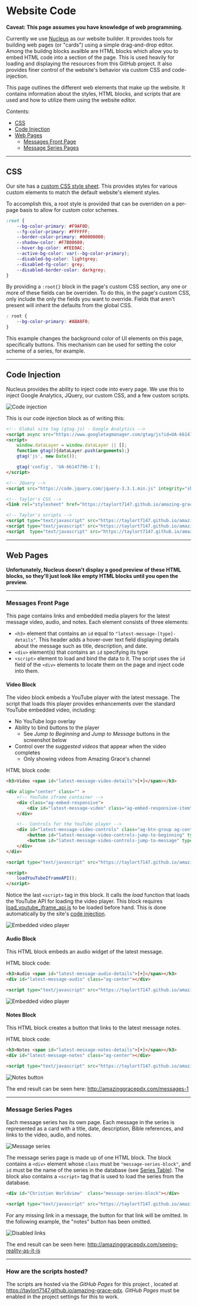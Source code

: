 # Website Code

**Caveat: This page assumes you have knowledge of web programming.**

Currently we use [Nucleus](http://nucleus.church) as our website builder. It provides tools for building web pages (or "cards") using a simple drag-and-drop editor. Among the buildng blocks availble are HTML blocks which allow you to embed HTML code into a section of the page. This is used heavily for loading and displaying the resources from this GitHub project. It also provides finer control of the website's behavior via custom CSS and code-injection.

This page outlines the different web elements that make up the website.  It contains information about the styles, HTML blocks, and scripts that are used and how to utilize them using the website editor.

Contents:
* [CSS](#CSS)
* [Code Injection](#Code-Injection)
* [Web Pages](#Web-Pages)
    * [Messages Front Page](#Messages-Front-Page)
    * [Message Series Pages](#Message-Series-Pages)

---

## CSS

Our site has a [custom CSS style sheet](../global_style.css). This provides styles for various custom elements to match the default website's element styles.

To accomplish this, a root style is provided that can be overriden on a per-page basis to allow for custom color schemes.

```css
:root {
    --bg-color-primary: #F9AF0D;
    --fg-color-primary: #FFFFFF;
    --border-color-primary: #00000000;
    --shadow-color: #F7B00680;
    --hover-bg-color: #FEE0AC;
    --active-bg-color: var(--bg-color-primary);
    --disabled-bg-color: lightgrey;
    --disabled-fg-color: grey;
    --disabled-border-color: darkgrey;
}
```
By providing a `:root{}` block in the page's custom CSS section, any one or more of these fields can be overriden. To do this, in the page's custom CSS, only include the only the fields you want to override. Fields that aren't present will inherit the defaults from the global CSS.

```css
: root {
    --bg-color-primary: #ABA8F0;
}
```
This example changes the background color of UI elements on this page, specifically buttons. This mechanism can be used for setting the color scheme of a series, for example.

---

## Code Injection

Nucleus provides the ability to inject code into every page. We use this to inject Google Analytics, JQuery, our custom CSS, and a few custom scripts.

![Code injection](images/ex_code_injection.png)

This is our code injection block as of writing this:

```HTML
<!-- Global site tag (gtag.js) - Google Analytics -->
<script async src="https://www.googletagmanager.com/gtag/js?id=UA-66147796-1"></script>
<script>
    window.dataLayer = window.dataLayer || [];
    function gtag(){dataLayer.push(arguments);}
    gtag('js', new Date());

    gtag('config', 'UA-66147796-1');
</script>

<!-- JQuery -->
<script src="https://code.jquery.com/jquery-3.3.1.min.js" integrity="sha256-FgpCb/KJQlLNfOu91ta32o/NMZxltwRo8QtmkMRdAu8=" crossorigin="anonymous"></script>

<!-- Taylor's CSS -->
<link rel="stylesheet" href="https://taylort7147.github.io/amazing-grace-pdx/global_style.css">

<!-- Taylor's scripts -->
<script type="text/javascript" src="https://taylort7147.github.io/amazing-grace-pdx/barrier.js"></script>
<script type="text/javascript" src="https://taylort7147.github.io/amazing-grace-pdx/load_youtube_iframe_api.js"></script>
<script  type="text/javascript" src="https://taylort7147.github.io/amazing-grace-pdx/utilities.js"></script>
```

---

## Web Pages 

**Unfortunately, Nucleus doesn't display a good preview of these HTML blocks, so they'll just look like empty HTML blocks until you open the preview.**

---

### Messages Front Page

This page contains links and embedded media players for the latest message video, audio, and notes. Each element consists of three elements:
* `<h3>` element that contains an `id` equal to `"latest-message-[type]-details"`. This header adds a hover-over text field displaying details about the message such as title, description, and date.
* `<div>` element(s) that contains an `id` specifying its type
* `<script>` element to load and bind the data to it. The script uses the `id` field of the `<div>` elements to locate them on the page and inject code into them.

#### Video Block

The video block embeds a YouTube player with the latest message. The script that loads this player provides enhancements over the standard YouTube embedded video, including:

* No YouTube logo overlay
* Ability to bind buttons to the player
    * See *Jump to Beginning* and *Jump to Message* buttons in the screenshot below
* Control over the *suggested videos* that appear when the video completes
    * Only showing videos from Amazing Grace's channel

HTML block code:
```html
<h3>Video <span id="latest-message-video-details">[+]</span></h3>

<div align="center" class="" >
    <!-- YouTube iframe container -->
    <div class="ag-embed-responsive">
        <div id="latest-message-video" class="ag-embed-responsive-item"></div>
    </div>

    <!-- Controls for the YouTube player -->
    <div id="latest-message-video-controls" class="ag-btn-group ag-center" role="group" aria-label="Player controls">
        <button id="latest-message-video-controls-jump-to-beginning" type="button" class="ag-btn ag-btn-round">Jump To Beginning</button>
        <button id="latest-message-video-controls-jump-to-message" type="button" class="ag-btn ag-btn-round">Jump To Message</button>
    </div>
</div>

<script type="text/javascript" src="https://taylort7147.github.io/amazing-grace-pdx/latest_message_video.js"></script>

<script>
    loadYouTubeIframeAPI();
</script>
```

Notice the last `<script>` tag in this block. It calls the *load* function that loads the YouTube API for loading the video player. This block requires [load_youtube_iframe_api.js](../load_youtube_iframe_api.js) to be loaded before hand. This is done automatically by the site's [code injection](#Code-Injection).

![Embedded video player](images/ex_card_embedded_video_player.png)

#### Audio Block

This HTML block embeds an audio widget of the latest message.

HTML block code:
```html
<h3>Audio <span id="latest-message-audio-details">[+]</span></h3>
<div id="latest-message-audio" class="ag-center"></div>

<script type="text/javascript" src="https://taylort7147.github.io/amazing-grace-pdx/latest_message_audio.js"></script>
```

![Embedded video player](images/ex_card_embedded_audio_player.png)


#### Notes Block

This HTML block creates a button that links to the latest message notes.

HTML block code:

```html
<h3>Notes <span id="latest-message-notes-details">[+]</span></h3>
<div id="latest-message-notes" class="ag-center"></div>

<script type="text/javascript" src="https://taylort7147.github.io/amazing-grace-pdx/latest_message_notes.js"></script>
```

![Notes button](images/ex_card_notes_button.png)


The end result can be seen here: http://amazinggracepdx.com/messages-1

---

### Message Series Pages

Each message series has its own page. Each message in the series is represented as a card with a title, date, description, Bible references, and links to the video, audio, and notes.

![Message series](images/ex_card_message_series.png)

The message series page is made up of one HTML block. The block contains a `<div>` element whose `class` must be `"message-series-block"`, and `id` must be the name of the series in the database (see [Series Table](description-data.md#Series-Table)). The block also contains a `<script>` tag that is used to load the series from the database.

```html
<div id="Christian Worldview"  class="message-series-block"></div>

<script type="text/javascript" src="https://taylort7147.github.io/amazing-grace-pdx/message_series.js">
```

For any missing link in a message, the button for that link will be omitted. In the following example, the "notes" button has been omitted.

![Disabled links](images/ex_card_missing_link.png)

The end result can be seen here:
http://amazinggracepdx.com/seeing-reality-as-it-is

---

### How are the scripts hosted?

The scripts are hosted via the *GitHub Pages* for this project
, located at https://taylort7147.github.io/amazing-grace-pdx. *GitHub Pages* must be enabled in the project settings for this to work.
